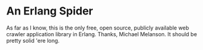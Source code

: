 An Erlang Spider
================

As far as I know, this is the only free, open source, publicly available web crawler application library in Erlang. Thanks, Michael Melanson. It should be pretty solid 'ere long.

